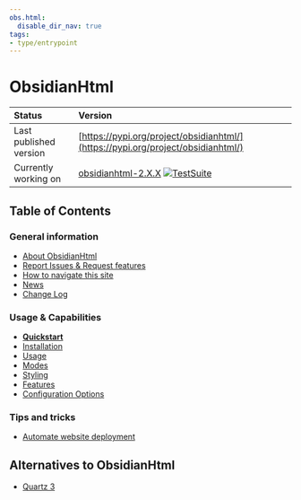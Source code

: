 ```yaml
---
obs.html:
  disable_dir_nav: true
tags:
- type/entrypoint
---
```

   
# ObsidianHtml   
| Status | Version|   
| :------ | :---|    
| Last published version | [https://pypi.org/project/obsidianhtml/](https://pypi.org/project/obsidianhtml/) |   
| Currently working on | [obsidianhtml-2.X.X](https://github.com/obsidian-html/obsidian-html/issues)  [![TestSuite](https://github.com/obsidian-html/obsidian-html/actions/workflows/test.yml/badge.svg)](https://github.com/obsidian-html/obsidian-html/actions/workflows/test.yml)|   
   
## Table of Contents   
### General information   
   
- [About ObsidianHtml](./General%20Information/About%20ObsidianHtml.md)   
- [Report Issues & Request features](./General%20Information/Report%20Issues%20%26%20Request%20features.md)   
- [How to navigate this site](./General%20Information/Using%20the%20website.md)   
- [News](./News.md)   
- [Change Log](./Change%20Log.md)   
   
### Usage & Capabilities   
   
- **[Quickstart](./Instructions/Quickstart.md)**   
- [Installation](./Instructions/Installation.md)   
- [Usage](./Instructions/Usage.md)   
- [Modes](./Configurations/Modes.md)   
- [Styling](./Configurations/Styling/Styling.md)   
- [Features](./Configurations/Features.md)   
- [Configuration Options](./Configurations/Configuration%20Options.md)   
   
### Tips and tricks   
   
- [Automate website deployment](./Automation/Automate%20website%20deployment.md)    
   
## Alternatives to ObsidianHtml   
   
- [Quartz 3](./Alternatives/Quartz%203.md)